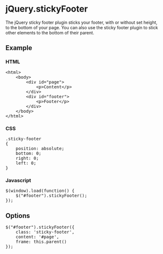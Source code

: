 jQuery.stickyFooter
===================

The jQuery sticky footer plugin sticks your footer, with or without set height, to the bottom of your page. You can also use the sticky footer plugin to stick other elements to the bottom of their parent.

## Example

### HTML

<pre>&lt;html>
	&lt;body>
		&lt;div id="page">
			&lt;p>Content&lt;/p>
		&lt;/div>
		&lt;div id="footer">
			&lt;p>Footer&lt;/p>
		&lt;/div>
	&lt;/body>
&lt;/html></pre>

### CSS

<pre>.sticky-footer
{
	position: absolute;
	bottom: 0;
	right: 0;
	left: 0;
}</pre>

### Javascript

<pre>$(window).load(function() {
	$("#footer").stickyFooter();
});</pre>

## Options

<pre>
$("#footer").stickyFooter({
	class: 'sticky-footer',
	content: '#page',
	frame: this.parent()
});</pre>
